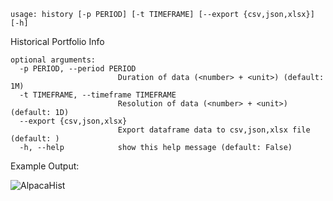 ```
usage: history [-p PERIOD] [-t TIMEFRAME] [--export {csv,json,xlsx}] [-h]
```
Historical Portfolio Info
```
optional arguments:
  -p PERIOD, --period PERIOD
                        Duration of data (<number> + <unit>) (default: 1M)
  -t TIMEFRAME, --timeframe TIMEFRAME
                        Resolution of data (<number> + <unit>) (default: 1D)
  --export {csv,json,xlsx}
                        Export dataframe data to csv,json,xlsx file (default: )
  -h, --help            show this help message (default: False)
```
Example Output:

![AlpacaHist](https://user-images.githubusercontent.com/18151143/134233417-fab329bb-7741-48e5-ad2d-976026ce9581.png)
